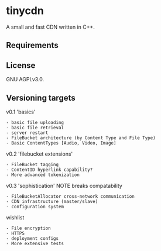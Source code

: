 tinycdn
============
A small and fast CDN written in C++.
  
Requirements
---------------

License
---------
GNU AGPLv3.0.

Versioning targets
-----------------------
v0.1 'basics'
```
- basic file uploading
- basic file retrieval
- server restart
- FileBucket architecture (by Content Type and File Type)
- Basic ContentTypes [Audio, Video, Image]
```
  
v0.2 'filebucket extensions'
```
- FileBucket tagging
- ContentID hyperlink capability?
- More advanced tokenization
```

v0.3 'sophistication'
NOTE breaks compatability
```
- FileBucketAllocator cross-network communication
- CDN infrastructure (master/slave)
- configuration system
```

wishlist
```
- File encryption
- HTTPS
- deployment configs
- More extensive tests
```

